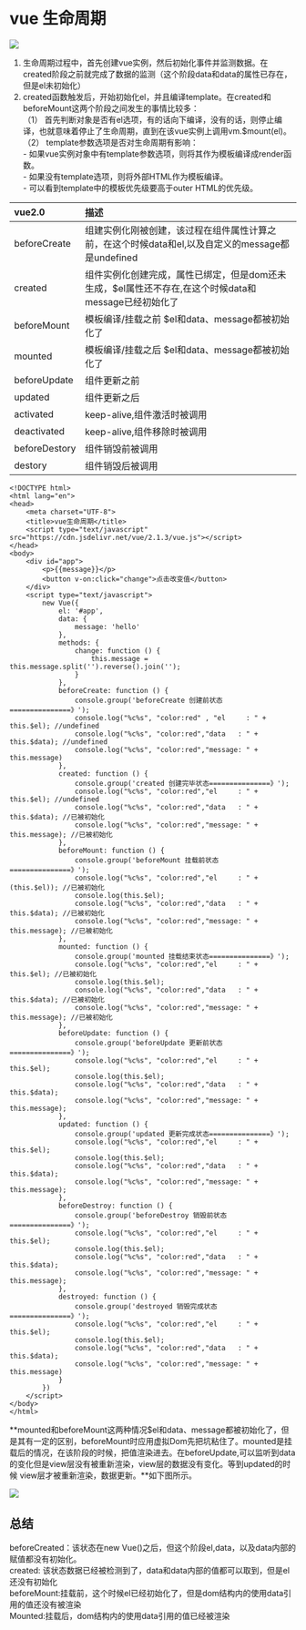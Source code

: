 # vue 生命周期

![](imgs/生命周期图.png)
1. 生命周期过程中，首先创建vue实例，然后初始化事件并监测数据。在created阶段之前就完成了数据的监测（这个阶段data和data的属性已存在，但是el未初始化）  
2. created函数触发后，开始初始化el，并且编译template。在created和beforeMount这两个阶段之间发生的事情比较多：  
	（1） 首先判断对象是否有el选项，有的话向下编译，没有的话，则停止编译，也就意味着停止了生命周期，直到在该vue实例上调用vm.$mount(el)。  
	（2） template参数选项是否对生命周期有影响：  
		- 如果vue实例对象中有template参数选项，则将其作为模板编译成render函数。  
		- 如果没有template选项，则将外部HTML作为模板编译。  
       - 可以看到template中的模板优先级要高于outer HTML的优先级。
    
		

vue2.0 | 描述 
:--- | :---   
beforeCreate | 组建实例化刚被创建，该过程在组件属性计算之前，在这个时候data和el,以及自定义的message都是undefined
created  | 组件实例化创建完成，属性已绑定，但是dom还未生成，$el属性还不存在,在这个时候data和message已经初始化了
beforeMount | 模板编译/挂载之前 $el和data、message都被初始化了
mounted | 模板编译/挂载之后 $el和data、message都被初始化了
beforeUpdate | 组件更新之前
updated | 组件更新之后
activated | keep-alive,组件激活时被调用
deactivated | keep-alive,组件移除时被调用
beforeDestory | 组件销毁前被调用
destory | 组件销毁后被调用

```
<!DOCTYPE html>
<html lang="en">
<head>
	<meta charset="UTF-8">
	<title>vue生命周期</title>
	<script type="text/javascript" src="https://cdn.jsdelivr.net/vue/2.1.3/vue.js"></script>
</head>
<body>
	<div id="app">
		<p>{{message}}</p>
		<button v-on:click="change">点击改变值</button>
	</div>
	<script type="text/javascript">
		new Vue({
			el: '#app',
			data: {
				message: 'hello'
			},
			methods: {
				change: function () {
					this.message = this.message.split('').reverse().join('');
				}
			},
			beforeCreate: function () {
	            console.group('beforeCreate 创建前状态===============》');
	            console.log("%c%s", "color:red" , "el     : " + this.$el); //undefined
	            console.log("%c%s", "color:red","data   : " + this.$data); //undefined 
	            console.log("%c%s", "color:red","message: " + this.message)  
        	},
        	created: function () {
            	console.group('created 创建完毕状态===============》');
            	console.log("%c%s", "color:red","el     : " + this.$el); //undefined
                console.log("%c%s", "color:red","data   : " + this.$data); //已被初始化 
                console.log("%c%s", "color:red","message: " + this.message); //已被初始化
	        },
	        beforeMount: function () {
	            console.group('beforeMount 挂载前状态===============》');
	            console.log("%c%s", "color:red","el     : " + (this.$el)); //已被初始化
	            console.log(this.$el);
	            console.log("%c%s", "color:red","data   : " + this.$data); //已被初始化  
	            console.log("%c%s", "color:red","message: " + this.message); //已被初始化  
	        },
         	mounted: function () {
            	console.group('mounted 挂载结束状态===============》');
            	console.log("%c%s", "color:red","el     : " + this.$el); //已被初始化
            	console.log(this.$el);    
                console.log("%c%s", "color:red","data   : " + this.$data); //已被初始化
                console.log("%c%s", "color:red","message: " + this.message); //已被初始化 
        	},
        	beforeUpdate: function () {
            	console.group('beforeUpdate 更新前状态===============》');
            	console.log("%c%s", "color:red","el     : " + this.$el);
            	console.log(this.$el);   
               	console.log("%c%s", "color:red","data   : " + this.$data); 
               	console.log("%c%s", "color:red","message: " + this.message); 
        	},
        	updated: function () {
            	console.group('updated 更新完成状态===============》');
           		console.log("%c%s", "color:red","el     : " + this.$el);
            	console.log(this.$el); 
               	console.log("%c%s", "color:red","data   : " + this.$data); 
               	console.log("%c%s", "color:red","message: " + this.message); 
        	},
        	beforeDestroy: function () {
            	console.group('beforeDestroy 销毁前状态===============》');
            	console.log("%c%s", "color:red","el     : " + this.$el);
            	console.log(this.$el);    
               	console.log("%c%s", "color:red","data   : " + this.$data); 
               	console.log("%c%s", "color:red","message: " + this.message); 
        	},
        	destroyed: function () {
            	console.group('destroyed 销毁完成状态===============》');
            	console.log("%c%s", "color:red","el     : " + this.$el);
            	console.log(this.$el);  
               	console.log("%c%s", "color:red","data   : " + this.$data); 
               	console.log("%c%s", "color:red","message: " + this.message)
        	}
		})
	</script>
</body>
</html>
```

**mounted和beforeMount这两种情况$el和data、message都被初始化了，但是其有一定的区别，beforeMount时应用虚拟Dom先把坑粘住了。mounted是挂载后的情况，在该阶段的时候，把值渲染进去。在beforeUpdate,可以监听到data的变化但是view层没有被重新渲染，view层的数据没有变化。等到updated的时候 view层才被重新渲染，数据更新。**如下图所示。

![](imgs/vue.png)
## 总结
beforeCreated：该状态在new Vue()之后，但这个阶段el,data，以及data内部的赋值都没有初始化。  
created: 该状态数据已经被检测到了，data和data内部的值都可以取到，但是el还没有初始化  
beforeMount:挂载前，这个时候el已经初始化了，但是dom结构内的使用data引用的值还没有被渲染  
Mounted:挂载后，dom结构内的使用data引用的值已经被渲染  





